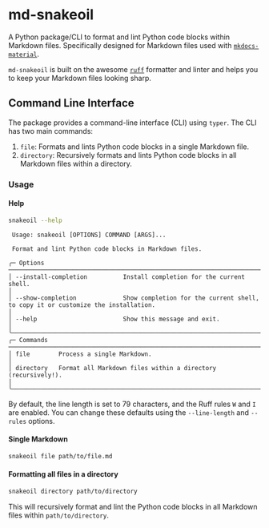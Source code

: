 # md-snakeoil

A Python package/CLI to format and lint Python code blocks within Markdown 
files.
Specifically designed for Markdown files used with 
[`mkdocs-material`](https://squidfunk.github.io/mkdocs-material/).

`md-snakeoil` is built on the awesome [`ruff`](https://docs.astral.sh/ruff/)
formatter and linter and helps you to keep your Markdown files looking sharp.

## Command Line Interface

The package provides a command-line interface (CLI) using `typer`.
The CLI has two main commands:

1. `file`: Formats and lints Python code blocks in a single Markdown file.
2. `directory`: Recursively formats and lints Python code blocks in all
   Markdown files within a directory.

### Usage

#### Help

```bash
snakeoil --help
```

```                                                                                                                                                   
 Usage: snakeoil [OPTIONS] COMMAND [ARGS]...                                                                                                       
                                                                                                                                                   
 Format and lint Python code blocks in Markdown files.

╭─ Options ───────────────────────────────────────────────────────────────────────────────────────────────────────────────────────────────────────╮
│ --install-completion          Install completion for the current shell.                                                                         │
│ --show-completion             Show completion for the current shell, to copy it or customize the installation.                                  │
│ --help                        Show this message and exit.                                                                                       │
╰─────────────────────────────────────────────────────────────────────────────────────────────────────────────────────────────────────────────────╯
╭─ Commands ──────────────────────────────────────────────────────────────────────────────────────────────────────────────────────────────────────╮
│ file        Process a single Markdown.                                                                                                          │
│ directory   Format all Markdown files within a directory (recursively!).                                                                        │
╰─────────────────────────────────────────────────────────────────────────────────────────────────────────────────────────────────────────────────╯
```

By default, the line length is set to 79 characters, and the Ruff rules `W` and
`I` are enabled. You can change these defaults using the `--line-length` and
`--rules` options.

#### Single Markdown

```bash
snakeoil file path/to/file.md
```

#### Formatting all files in a directory

```bash
snakeoil directory path/to/directory
```

This will recursively format and lint the Python code blocks in all Markdown
files within `path/to/directory`.
